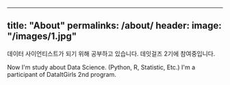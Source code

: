 -----
title: "About"
permalinks: /about/
header:
  image: "/images/1.jpg"
-----

데이터 사이언티스트가 되기 위해 공부하고 있습니다.
데잇걸즈 2기에 참여중입니다.

Now I'm study about Data Science. (Python, R, Statistic, Etc.)
I'm a participant of DataItGirls 2nd program.

